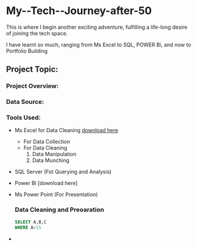 # My--Tech--Journey-after-50

This is where I begin another exciting adventure, fulfilling a life-long desire of joining the tech space.

I have learnt so much, ranging from Ms Excel to SQL, POWER Bi, and now to Portfolio Building

## Project Topic:

### Project Overview: 

### Data Source:

### Tools Used:
- Ms Excel for Data Cleaning [download here](https://www.microsoft.com)
  - For Data Collection
  - For Data Cleaning
    1. Data Manipulation
    2. Data Munching
- SQL Server (Fot Querying and Analysis)
- Power Bi [download here]
- Ms Power Point (For Presentation)

  ### Data Cleaning and Preoaration

  ``` SQL
  SELECT A,B,C
  WHERE A>15
  ```

- 
